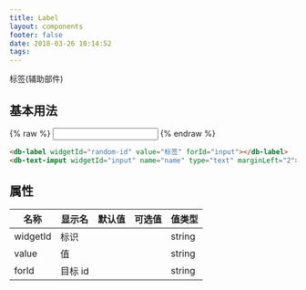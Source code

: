 ```yaml
---
title: Label
layout: components
footer: false
date: 2018-03-26 10:14:52
tags:
---
```


标签(辅助部件)

## 基本用法

{% raw %}
<db-label widgetId="random-id" value="标签" forId="input"></db-label>
<input type="text" id="input" class="ml-2"/>
{% endraw %}
```html
<db-label widgetId="random-id" value="标签" forId="input"></db-label>
<db-text-imput widgetId="input" name="name" type="text" marginLeft="2"></db-text-input>
```

## 属性

| 名称  | 显示名 | 默认值 | 可选值 |值类型 |
| ----- | ------ | ----- | ----- | --------- |
| widgetId | 标识 | | | string |
| value | 值 | | | string |
| forId | 目标 id | | | string |